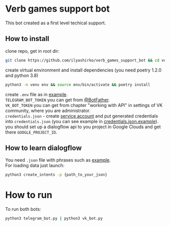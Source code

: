 # Verb games support bot
This bot created as a first level techical support.

## How to install
clone repo, get in root dir:
```sh
git clone https://github.com/ilyashirko/verb_games_support_bot && cd verb_games_support_bot
```
create virtual environment and install dependencies (you need poetry 1.2.0 and python 3.8)
```sh
python3 -m venv env && source env/bin/activate && poetry install
```
create `.env` file as in [example](https://github.com/ilyashirko/verb_games_support_bot/blob/master/.env.example).  
`TELEGRAM_BOT_TOKEN` you can get from [@BotFather](https://t.me/BotFather).  
`VK_BOT_TOKEN` you can get from chapter "working with API" in settings of VK community, where you are administrator.  
`credentials.json` - create [service account](https://console.cloud.google.com/apis/credentials) and put generated credentials into `credentials.json` (you can see example in [credentials.json.example](https://github.com/ilyashirko/verb_games_support_bot/blob/master/credentials.json.example)).  
you should set up a dialogflow api to you project in Google Clouds and get there `GOOGLE_PROJECT_ID`.

## How to learn dialogflow
You need `.json` file with phrases such as [example](https://github.com/ilyashirko/verb_games_support_bot/blob/master/questions.json.example).  
For loading data just launch:
```sh
python3 create_intents -p {path_to_your_json}
```

# How to run
To run both bots:
```sh
python3 telegram_bot.py | python3 vk_bot.py
```